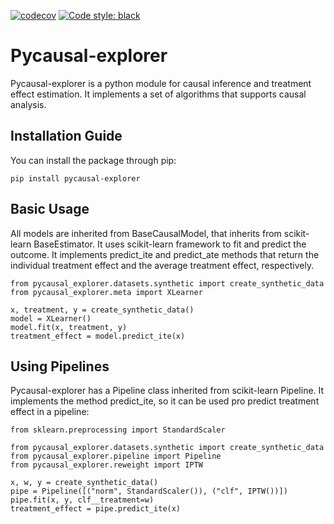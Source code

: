 [![codecov](https://codecov.io/gh/gotolino/causal-learn/branch/main/graph/badge.svg?token=5W6KVR73GJ)](https://codecov.io/gh/gotolino/causal-learn)
[![Code style: black](https://img.shields.io/badge/code%20style-black-000000.svg)](https://github.com/psf/black)

# Pycausal-explorer #

Pycausal-explorer is a python module for causal inference and treatment effect estimation. It implements a set of 
algorithms that supports causal analysis.

## Installation Guide ##

You can install the package through pip:

``pip install pycausal-explorer``

## Basic Usage ##
All models are inherited from BaseCausalModel, that inherits from scikit-learn BaseEstimator. 
It uses scikit-learn framework to fit and predict the outcome. It implements predict_ite and predict_ate
methods that return the individual treatment effect and the average treatment effect, respectively.
```
from pycausal_explorer.datasets.synthetic import create_synthetic_data
from pycausal_explorer.meta import XLearner

x, treatment, y = create_synthetic_data()
model = XLearner()
model.fit(x, treatment, y)
treatment_effect = model.predict_ite(x)
```

## Using Pipelines ##

Pycausal-explorer has a Pipeline class inherited from scikit-learn Pipeline. 
It implements the method predict_ite, so it can be used pro predict treatment effect in a pipeline:
```
from sklearn.preprocessing import StandardScaler

from pycausal_explorer.datasets.synthetic import create_synthetic_data
from pycausal_explorer.pipeline import Pipeline
from pycausal_explorer.reweight import IPTW

x, w, y = create_synthetic_data()
pipe = Pipeline([("norm", StandardScaler()), ("clf", IPTW())])
pipe.fit(x, y, clf__treatment=w)
treatment_effect = pipe.predict_ite(x)
```